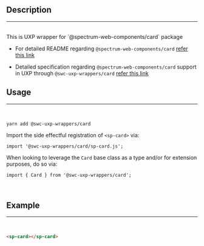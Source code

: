 ## Description

---

<br />
This is UXP wrapper for `@spectrum-web-components/card` package 
<br />

-   For detailed README regarding `@spectrum-web-components/card` [refer this link](https://www.npmjs.com/package/@spectrum-web-components/card/v/0.13.4)

-   Detailed specification regarding `@spectrum-web-components/card` support in UXP through `@swc-uxp-wrappers/card` [refer this link](https://developer.adobe.com/photoshop/uxp/2022/uxp-api/reference-spectrum/swc/)

## Usage

---

<br />

```
yarn add @swc-uxp-wrappers/card
```

Import the side effectful registration of `<sp-card>` via:

```
import '@swc-uxp-wrappers/card/sp-card.js';
```

When looking to leverage the `Card` base class as a type and/or for extension purposes, do so via:

```
import { Card } from '@swc-uxp-wrappers/card';
```

<br />

## Example

---

<br />

```html
<sp-card></sp-card>
```
